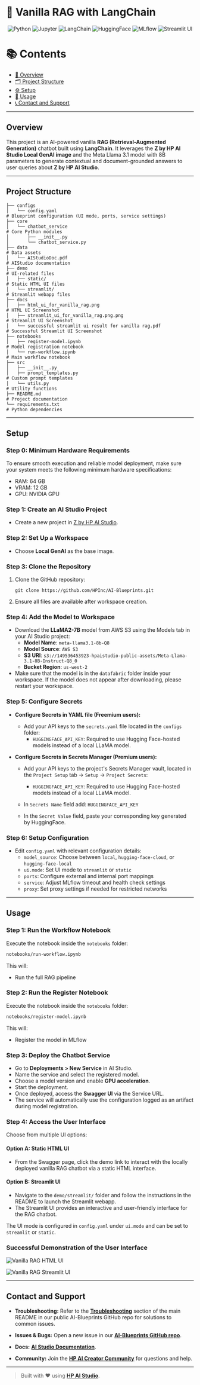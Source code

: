# 🤖 Vanilla RAG with LangChain

<div align="center">

![Python](https://img.shields.io/badge/Python-3.11+-blue.svg?logo=python)
![Jupyter](https://img.shields.io/badge/Jupyter-supported-orange.svg?logo=jupyter)
![LangChain](https://img.shields.io/badge/LangChain-used-lightgreen.svg?logo=langchain)
![HuggingFace](https://img.shields.io/badge/Hugging--Face-model-yellow.svg?logo=huggingface)
![MLflow](https://img.shields.io/badge/MLflow-enabled-blue.svg?logo=mlflow)
![Streamlit UI](https://img.shields.io/badge/User%20Interface-Streamlit-ff4b4b.svg?logo=streamlit)

</div>

# 📚 Contents

- [🧠 Overview](#overview)
- [🗂 Project Structure](#project-structure)
- [⚙️ Setup](#setup)
- [🚀 Usage](#usage)
- [📞 Contact and Support](#contact-and-support)

---

## Overview

This project is an AI-powered vanilla **RAG (Retrieval-Augmented Generation)** chatbot built using **LangChain**. It leverages the **Z by HP AI Studio Local GenAI image** and the Meta Llama 3.1 model with 8B parameters to generate contextual and document-grounded answers to user queries about **Z by HP AI Studio**.

---

## Project Structure

```
├── configs
│   └── config.yaml                                                     # Blueprint configuration (UI mode, ports, service settings)
├── core
│   └── chatbot_service                                                 # Core Python modules
│       ├── __init__.py
│       └── chatbot_service.py
├── data                                                                # Data assets
│   └── AIStudioDoc.pdf                                                 # AIStudio documentation
├── demo                                                                # UI-related files
│   ├── static/                                                         # Static HTML UI files
│   └── streamlit/                                                      # Streamlit webapp files
├── docs
│   ├── html_ui_for_vanilla_rag.png                                     # HTML UI Screenshot
│   ├── streamlit_ui_for_vanilla_rag.png.png                            # Streamlit UI Screenshot
│   └── successful streamlit ui result for vanilla rag.pdf              # Successful Streamlit UI Screenshot
├── notebooks
│   ├── register-model.ipynb                                             # Model registration notebook
│   └── run-workflow.ipynb                                               # Main workflow notebook
├── src
│   ├── __init__.py
│   ├── prompt_templates.py                                             # Custom prompt templates
│   └── utils.py                                                        # Utility functions
├── README.md                                                           # Project documentation
└── requirements.txt                                                    # Python dependencies
```

---

## Setup

### Step 0: Minimum Hardware Requirements

To ensure smooth execution and reliable model deployment, make sure your system meets the following minimum hardware specifications:

- RAM: 64 GB
- VRAM: 12 GB
- GPU: NVIDIA GPU

### Step 1: Create an AI Studio Project

- Create a new project in [Z by HP AI Studio](https://zdocs.datascience.hp.com/docs/aistudio/overview).

### Step 2: Set Up a Workspace

- Choose **Local GenAI** as the base image.

### Step 3: Clone the Repository

1. Clone the GitHub repository:

   ```
   git clone https://github.com/HPInc/AI-Blueprints.git
   ```

2. Ensure all files are available after workspace creation.

### Step 4: Add the Model to Workspace

- Download the **LLaMA2-7B** model from AWS S3 using the Models tab in your AI Studio project:
  - **Model Name**: `meta-llama3.1-8b-Q8`
  - **Model Source**: `AWS S3`
  - **S3 URI**: `s3://149536453923-hpaistudio-public-assets/Meta-Llama-3.1-8B-Instruct-Q8_0`
  - **Bucket Region**: `us-west-2`
- Make sure that the model is in the `datafabric` folder inside your workspace. If the model does not appear after downloading, please restart your workspace.

### Step 5: Configure Secrets

- **Configure Secrets in YAML file (Freemium users):**
  - Add your API keys to the `secrets.yaml` file located in the `configs` folder:
    - `HUGGINGFACE_API_KEY`: Required to use Hugging Face-hosted models instead of a local LLaMA model.

- **Configure Secrets in Secrets Manager (Premium users):**
  - Add your API keys to the project's Secrets Manager vault, located in the `Project Setup` tab -> `Setup` -> `Project Secrets`:
    - `HUGGINGFACE_API_KEY`: Required to use Hugging Face-hosted models instead of a local LLaMA model.

  - In `Secrets Name` field add: `HUGGINGFACE_API_KEY`
  - In the `Secret Value` field, paste your corresponding key generated by HuggingFace.

### Step 6: Setup Configuration

- Edit `config.yaml` with relevant configuration details:
  - `model_source`: Choose between `local`, `hugging-face-cloud`, or `hugging-face-local`
  - `ui.mode`: Set UI mode to `streamlit` or `static`
  - `ports`: Configure external and internal port mappings
  - `service`: Adjust MLflow timeout and health check settings
  - `proxy`: Set proxy settings if needed for restricted networks

---

## Usage

### Step 1: Run the Workflow Notebook

Execute the notebook inside the `notebooks` folder:

```bash
notebooks/run-workflow.ipynb
```

This will:

- Run the full RAG pipeline

### Step 2: Run the Register Notebook

Execute the notebook inside the `notebooks` folder:

```bash
notebooks/register-model.ipynb
```

This will:

- Register the model in MLflow

### Step 3: Deploy the Chatbot Service

- Go to **Deployments > New Service** in AI Studio.
- Name the service and select the registered model.
- Choose a model version and enable **GPU acceleration**.
- Start the deployment.
- Once deployed, access the **Swagger UI** via the Service URL.
- The service will automatically use the configuration logged as an artifact during model registration.

### Step 4: Access the User Interface

Choose from multiple UI options:

#### Option A: Static HTML UI

- From the Swagger page, click the demo link to interact with the locally deployed vanilla RAG chatbot via a static HTML interface.

#### Option B: Streamlit UI

- Navigate to the `demo/streamlit/` folder and follow the instructions in the README to launch the Streamlit webapp.
- The Streamlit UI provides an interactive and user-friendly interface for the RAG chatbot.

The UI mode is configured in `config.yaml` under `ui.mode` and can be set to `streamlit` or `static`.

### Successful Demonstration of the User Interface

![Vanilla RAG HTML UI](docs/html_ui_for_vanilla_rag.png)

![Vanilla RAG Streamlit UI](docs/streamlit_ui_for_vanilla_rag.png.png)

---

## Contact and Support

- **Troubleshooting:** Refer to the [**Troubleshooting**](https://github.com/HPInc/AI-Blueprints/tree/main?tab=readme-ov-file#troubleshooting) section of the main README in our public AI-Blueprints GitHub repo for solutions to common issues.

- **Issues & Bugs:** Open a new issue in our [**AI-Blueprints GitHub repo**](https://github.com/HPInc/AI-Blueprints).

- **Docs:** [**AI Studio Documentation**](https://zdocs.datascience.hp.com/docs/aistudio/overview).

- **Community:** Join the [**HP AI Creator Community**](https://community.datascience.hp.com/) for questions and help.

---

> Built with ❤️ using [**HP AI Studio**](https://hp.com/ai-studio).
